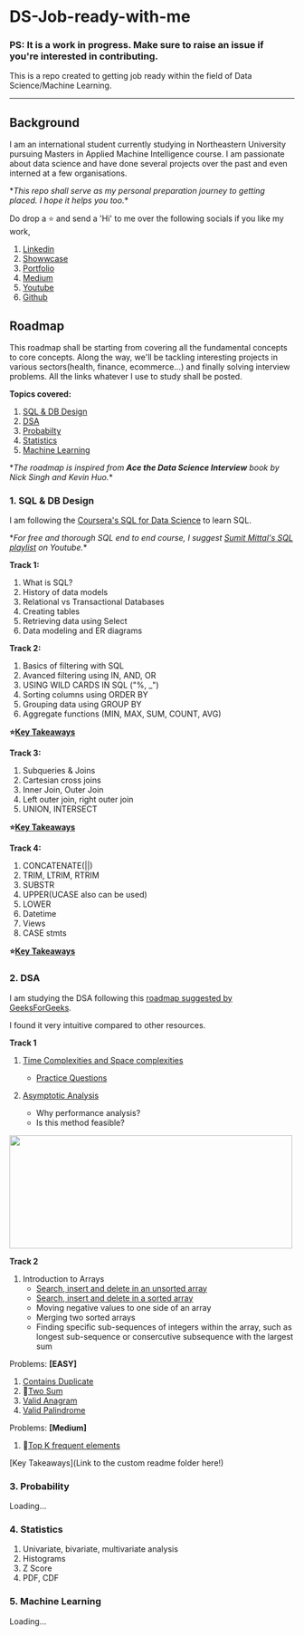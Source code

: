 # DS-Job-ready-with-me 
### PS: It is a work in progress. Make sure to raise an issue if you're interested in contributing.

This is a repo created to getting job ready within the field of Data Science/Machine Learning.

---

## Background
I am an international student currently studying in Northeastern University pursuing Masters in Applied Machine Intelligence course. I am passionate about data science and have done several projects over the past and even interned at a few organisations.

\**This repo shall serve as my personal preparation journey to getting placed. I hope it helps you too.*\*

Do drop a ⭐ and send a 'Hi' to me over the following socials if you like my work,
1. [Linkedin](https://linkedin.com/in/aditya-nikhil)
2. [Showwcase](https://www.showwcase.com/adityanikhil595)
2. [Portfolio](https://adityanikhil.github.io/main/)
3. [Medium](https://medium.com/@cracksunday.com)
4. [Youtube](https://www.youtube.com/user/DANstudiosable/videos?view_as=subscriber)
5. [Github](https://www.github.com/adityanikhil)

## Roadmap
This roadmap shall be starting from covering all the fundamental concepts to core concepts. Along the way, we'll be tackling interesting projects in various sectors(health, finance, ecommerce...) and finally solving interview problems. All the links whatever I use to study shall be posted. 

**Topics covered:** 
1. [SQL & DB Design](#1-sql--db-design)
2. [DSA](#2-dsa)
3. [Probabilty](#3-probability)
4. [Statistics](#4-statistics)
5. [Machine Learning](#5-machine-learning)

\**The roadmap is inspired from **Ace the Data Science Interview** book by Nick Singh and Kevin Huo.*\*

### 1. SQL & DB Design
I am following the [Coursera's SQL for Data Science](https://www.coursera.org/learn/sql-for-data-science) to learn SQL.

\**For free and thorough SQL end to end course, I suggest [Sumit Mittal's SQL playlist](https://www.youtube.com/watch?v=zAOUpVM6R6I&list=PLtgiThe4j67rAoPmnCQmcgLS4iIc5ungg) on Youtube.*\*

**Track 1:** 
  1. What is SQL?
  2. History of data models
  3. Relational vs Transactional Databases
  4. Creating tables 
  5. Retrieving data using Select 
  6. Data modeling and ER diagrams

**Track 2:**
  1. Basics of filtering with SQL
  2. Avanced filtering using IN, AND, OR
  3. USING WILD CARDS IN SQL ("%, _")
  4. Sorting columns using ORDER BY
  5. Grouping data using GROUP BY
  6. Aggregate functions (MIN, MAX, SUM, COUNT, AVG)

**⭐[Key Takeaways](1.%20SQL%20%26%20DB%20Design/README.md#track-2)**

**Track 3:**
  1. Subqueries & Joins
  2. Cartesian cross joins
  3. Inner Join, Outer Join
  4. Left outer join, right outer join
  5. UNION, INTERSECT 
  
**⭐[Key Takeaways](1.%20SQL%20%26%20DB%20Design/README.md#track-3)**

**Track 4:**
  1. CONCATENATE(||)
  2. TRIM, LTRIM, RTRIM
  3. SUBSTR
  4. UPPER(UCASE also can be used)
  5. LOWER
  6. Datetime
  7. Views
  8. CASE stmts

**⭐[Key Takeaways](1.%20SQL%20%26%20DB%20Design/README.md#track-4)**


### 2. DSA
I am studying the DSA following this [roadmap suggested by GeeksForGeeks](https://www.geeksforgeeks.org/complete-roadmap-to-learn-dsa-from-scratch/).

I found it very intuitive compared to other resources. 

**Track 1**
1. [Time Complexities and Space complexities](https://www.geeksforgeeks.org/understanding-time-complexity-simple-examples/)
    - [Practice Questions](https://www.geeksforgeeks.org/practice-questions-time-complexity-analysis/)

2. [Asymptotic Analysis](https://www.geeksforgeeks.org/asymptotic-notation-and-analysis-based-on-input-size-of-algorithms/)      
    - Why performance analysis?
    - Is this method feasible?  

<img src='https://media.geeksforgeeks.org/wp-content/cdn-uploads/mypic.png' width='500' height='200'>

**Track 2**
1. Introduction to Arrays
    - [Search, insert and delete in an unsorted array](https://www.geeksforgeeks.org/search-insert-and-delete-in-an-unsorted-array/)
    - [Search, insert and delete in a sorted array](https://www.geeksforgeeks.org/search-insert-and-delete-in-a-sorted-array/)
    - Moving negative values to one side of an array
    - Merging two sorted arrays
    - Finding specific sub-sequences of integers within the array, such as longest sub-sequence or consercutive subsequence with the largest sum

Problems: **[EASY]**
1. [Contains Duplicate](https://leetcode.com/problems/contains-duplicate/)
2. 🤔[Two Sum](https://leetcode.com/problems/two-sum/) 
3. [Valid Anagram](https://leetcode.com/problems/valid-anagram/)
4. [Valid Palindrome](https://leetcode.com/problems/valid-palindrome/)

Problems: **[Medium]**
1. 🤔[Top K frequent elements](https://leetcode.com/problems/top-k-frequent-elements/)

[Key Takeaways](Link to the custom readme folder here!)

### 3. Probability
Loading... 

### 4. Statistics
  1. Univariate, bivariate, multivariate analysis
  2. Histograms
  3. Z Score 
  4. PDF, CDF

### 5. Machine Learning
Loading...
